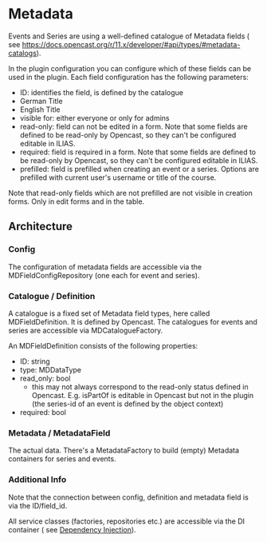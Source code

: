 # Metadata

Events and Series are using a well-defined catalogue of Metadata fields (
see https://docs.opencast.org/r/11.x/developer/#api/types/#metadata-catalogs).

In the plugin configuration you can configure which of these fields can be used
in the plugin.
Each field configuration has the following parameters:

- ID: identifies the field, is defined by the catalogue
- German Title
- English Title
- visible for: either everyone or only for admins
- read-only: field can not be edited in a form. Note that some fields are
  defined to be read-only by Opencast, so they
  can't be configured editable in ILIAS.
- required: field is required in a form. Note that some fields are defined to be
  read-only by Opencast, so they can't be
  configured editable in ILIAS.
- prefilled: field is prefilled when creating an event or a series. Options are
  prefilled with current user's username
  or title of the course.

Note that read-only fields which are not prefilled are not visible in creation
forms. Only in edit forms and in the
table.

## Architecture

### Config

The configuration of metadata fields are accessible via the
MDFieldConfigRepository (one each for event and series).

### Catalogue / Definition

A catalogue is a fixed set of Metadata field types, here called
MDFieldDefinition. It is defined by Opencast.
The catalogues for events and series are accessible via MDCatalogueFactory.

An MDFieldDefinition consists of the following properties:

- ID: string
- type: MDDataType
- read_only: bool
    - this may not always correspond to the read-only status defined in
      Opencast. E.g. isPartOf is editable in Opencast
      but not in the plugin (the series-id of an event is defined by the object
      context)
- required: bool

### Metadata / MetadataField

The actual data. There's a MetadataFactory to build (empty) Metadata containers
for series and events.

### Additional Info

Note that the connection between config, definition and metadata field is via
the ID/field_id.

All service classes (factories, repositories etc.) are accessible via the DI
container (
see [Dependency Injection](../../DI/README.md)).
